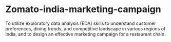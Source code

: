 # Zomato-india-marketing-campaign
To utilize exploratory data analysis (EDA) skills to understand customer preferences, dining trends, and competitive landscape in various regions of India, and to design an effective marketing campaign for a restaurant chain.
